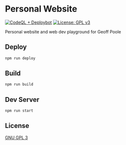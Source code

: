 # Personal Website

[![CodeQL + Deploybot](https://github.com/geoffop/website/actions/workflows/code-scan-and-deploy.yml/badge.svg)](https://github.com/geoffop/website/actions/workflows/code-scan-and-deploy.yml)
[![License: GPL v3](https://img.shields.io/badge/License-GPLv3-blue.svg)](https://www.gnu.org/licenses/gpl-3.0)

Personal website and web dev playground for Geoff Poole

## Deploy

```bash
npm run deploy
```

## Build

```bash
npm run build
```

## Dev Server

```bash
npm run start
```

## License

[GNU GPL 3](https://www.gnu.org/licenses/gpl-3.0.en.html)
